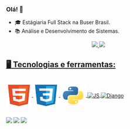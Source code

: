 ### Olá! :wave:

- :mortar_board: Estágiaria Full Stack na Buser Brasil.
- :books: Análise e Desenvolvimento de Sistemas.

<div align="center">
  <a href="https://github.com/marcelavie">
  <img height="140em"  src="https://github-readme-stats.vercel.app/api?username=marcelavie&show_icons=true&theme=dark&include_all_commits=true&count_private=true"/>
  <img height="140em" src="https://github-readme-stats.vercel.app/api/top-langs/?username=marcelavie&layout=compact&langs_count=7&theme=dark"/>
</div>

## :desktop_computer: Tecnologias e ferramentas:
<div style="display: inline_block"><br>
  <img align="center" alt="HTML" height="60" width="70"   src="https://raw.githubusercontent.com/devicons/devicon/master/icons/html5/html5-original.svg">
  <img align="center" alt="CSS" height="60" width="70"   src="https://raw.githubusercontent.com/devicons/devicon/master/icons/css3/css3-original.svg">
  <img align="center" alt="Python" height="60" width="70"  src="https://raw.githubusercontent.com/devicons/devicon/master/icons/python/python-original.svg">
  <img align="center" alt="JS" height="60" width="70"
src="https://cdn.jsdelivr.net/gh/devicons/devicon/icons/javascript/javascript-original.svg" />
  <img align="center" alt="Django" height="60" width="70" src="https://cdn.jsdelivr.net/gh/devicons/devicon/icons/django/django-plain.svg" />
</div>


  ##
  
<div>
   <a href="https://www.linkedin.com/in/marcela-vieira-lima-237a79238/" target="_blank"><img src="https://img.shields.io/badge/-LinkedIn-%230077B5?style=for-the-badge&logo=linkedin&logoColor=white" target="blank"></a>
    <a href = "mailto:marcelalima.df@gmail.com"><img src="https://img.shields.io/badge/-Gmail-%23333?style=for-the-badge&logo=gmail&logoColor=white" target="blank"></a>
  <a href="https://instagram.com/marcela_vie" target="_blank"><img src="https://img.shields.io/badge/-Instagram-%23E4405F?style=for-the-badge&logo=instagram&logoColor=white" target="blank"></a>

</div>







